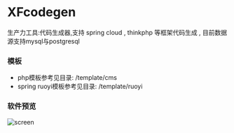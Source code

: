 # XFcodegen
生产力工具:代码生成器,支持 spring cloud ,  thinkphp  等框架代码生成 , 目前数据源支持mysql与postgresql
### 模板
- php模板参考见目录: /template/cms
- spring ruoyi模板参考见目录: /template/ruoyi
### 软件预览
![screen](http://0x32.cn/data/2021/07/20210623083558.png)
